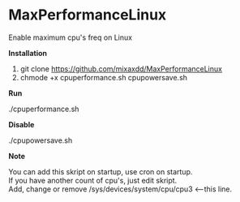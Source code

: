 # MaxPerformanceLinux
Enable maximum cpu's freq on Linux

<b>Installation</b>

1. git clone https://github.com/mixaxdd/MaxPerformanceLinux
2. chmode +x  cpuperformance.sh cpupowersave.sh

<b>Run</b>

./cpuperformance.sh

<b>Disable</b>

./cpupowersave.sh

<b>Note</b>

You can add this skript on startup, use cron on startup.
<br>If you have another count of cpu's, just edit skript.
<br>Add, change or remove /sys/devices/system/cpu/cpu3 <--this line.

